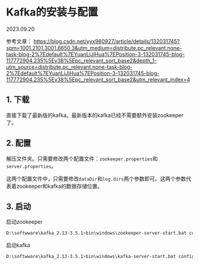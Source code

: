 # Kafka的安装与配置

2023.09.20

参考文章：
https://blog.csdn.net/yyx980927/article/details/132031745?spm=1001.2101.3001.6650.3&utm_medium=distribute.pc_relevant.none-task-blog-2%7Edefault%7EYuanLiJiHua%7EPosition-3-132031745-blog-117772904.235%5Ev38%5Epc_relevant_sort_base2&depth_1-utm_source=distribute.pc_relevant.none-task-blog-2%7Edefault%7EYuanLiJiHua%7EPosition-3-132031745-blog-117772904.235%5Ev38%5Epc_relevant_sort_base2&utm_relevant_index=4

## 1. 下载

直接下载了最新版的kafka。最新版本的kafka已经不需要额外安装zookeeper了。

## 2. 配置

解压文件夹。只需要修改两个配置文件：`zookeeper.properties`和`server.properties`。

这两个配置文件中，只需要修改`dataDir`和`log.dirs`两个参数即可。这两个参数代表着zookeeper和kafka的数据存储位置。

## 3. 启动

启动zookeeper

```bash
D:\softwware\kafka_2.13-3.5.1>bin\windows\zookeeper-server-start.bat config\zookeeper.properties
```

启动kafka

```bash
D:\softwware\kafka_2.13-3.5.1>bin\windows\kafka-server-start.bat config\server.properties
```